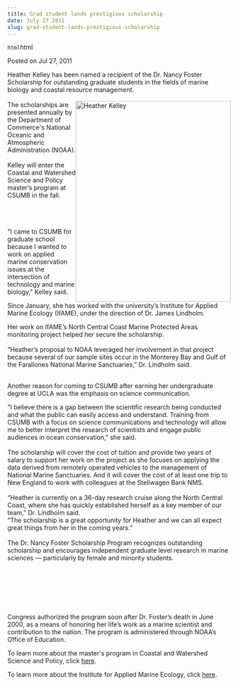 ```yaml
---
title: Grad student lands prestigious scholarship
date: July 27 2011
slug: grad-student-lands-prestigious-scholarship
---
```


`html`html

<span class="date">Posted on Jul 27, 2011 </span>

<p>Heather Kelley has been named a recipient of the Dr. Nancy
Foster Scholarship for outstanding graduate students in the fields
of marine biology and coastal resource management.<br>
<br>
<img alt="Heather Kelley" src="https://news.csumb.edu/sites/default/files/65/attachments/news/images/heather_kelley_small.jpg" style="float:right; width:350px; height:453px">The scholarships
are presented annually by the Department of Commerce&apos;s National
Oceanic and Atmospheric Administration (NOAA).<br>
<br>
Kelley will enter the Coastal and Watershed Science and Policy
master&#x2019;s program at CSUMB in the fall.</br></br></img></br></br></p>
<p>&quot;I came to CSUMB for graduate school because I wanted to work on
applied marine conservation issues at the intersection of
technology and marine biology,&quot; Kelley said.</p>
<p>Since January, she has worked with the university&#x2019;s Institute
for Applied Marine Ecology (IfAME), under the direction of Dr.
James Lindholm.</p>
<p>Her work on IfAME&#x2019;s North Central Coast Marine Protected Areas
monitoring project helped her secure the scholarship.<br>
<br>
&#x201C;Heather&#x2019;s proposal to NOAA leveraged her involvement in that
project because several of our sample sites occur in the Monterey
Bay and Gulf of the Farallones National Marine Sanctuaries,&#x201D; Dr.
Lindholm said.</br></br></p>
<p>Another reason for coming to CSUMB after earning her
undergraduate degree at UCLA was the emphasis on science
communication.&#xA0;</p>
<p>&quot;I believe there is a gap between the scientific research being
conducted and what the public can easily access and understand.
Training from CSUMB with a focus on science communications and
technology will allow me to better interpret the research of
scientists and engage public audiences in ocean conservation,&quot; she
said.<br>
<br>
The scholarship will cover the cost of tuition and provide two
years of salary to support her work on the project as she focuses
on applying the data derived from remotely operated vehicles to the
management of National Marine Sanctuaries. And it will cover the
cost of at least one trip to New England to work with colleagues at
the Stellwagen Bank NMS.<br>
<br>
&#x201C;Heather is currently on a 36-day research cruise along the North
Central Coast, where she has quickly established herself as a key
member of our team,&#x201D; Dr. Lindholm said.<br>
&#x201C;The scholarship is a great opportunity for Heather and we can all
expect great things from her in the coming years.&#x201D;<br>
<br>
The Dr. Nancy Foster Scholarship Program recognizes outstanding
scholarship and encourages independent graduate level research in
marine sciences &#x2014; particularly by female and minority students.</br></br></br></br></br></br></br></p>
<p>Congress authorized the program soon after Dr. Foster&#x2019;s death in
June 2000, as a means of honoring her life&#x2019;s work as a marine
scientist and contribution to the nation. The program is
administered through NOAA&#x2019;s Office of Education.</p>
<p>To learn more about the master&apos;s program in Coastal and
Watershed Science and Policy, click <a href="https://sep.csumb.edu/cwsp/" rel="nofollow">here</a>.</p>
<p>To learn more about the Institute for Applied Marine Ecology,
click <a href="https://sep.csumb.edu/ifame/index.php" rel="nofollow">here</a>.<br>
&#xA0;</br></p>

 

 
